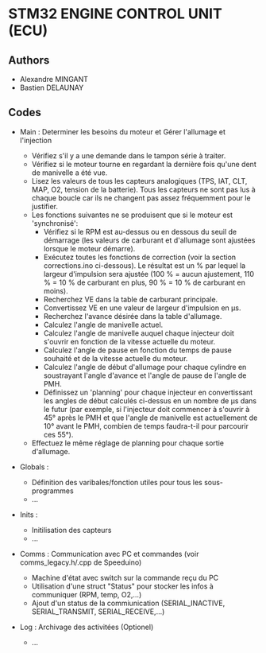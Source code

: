 # STM32 ENGINE CONTROL UNIT (ECU)

## Authors

- Alexandre MINGANT
- Bastien DELAUNAY


## Codes

- Main : Determiner les besoins du moteur et Gérer l'allumage et l'injection
  - Vérifiez s'il y a une demande dans le tampon série à traiter.
  - Vérifiez si le moteur tourne en regardant la dernière fois qu'une dent de manivelle a été vue.
  - Lisez les valeurs de tous les capteurs analogiques (TPS, IAT, CLT, MAP, O2, tension de la batterie). Tous les capteurs ne sont pas lus à chaque boucle car ils ne changent pas assez fréquemment pour le justifier.
  - Les fonctions suivantes ne se produisent que si le moteur est 'synchronisé':
    - Vérifiez si le RPM est au-dessus ou en dessous du seuil de démarrage (les valeurs de carburant et d'allumage sont ajustées lorsque le moteur démarre).
    - Exécutez toutes les fonctions de correction (voir la section corrections.ino ci-dessous). Le résultat est un % par lequel la largeur d'impulsion sera ajustée (100 % = aucun ajustement, 110 % = 10 % de carburant en plus, 90 % = 10 % de carburant en moins).
    - Recherchez VE dans la table de carburant principale.
    - Convertissez VE en une valeur de largeur d'impulsion en µs.
    - Recherchez l'avance désirée dans la table d'allumage.
    - Calculez l'angle de manivelle actuel.
    - Calculez l'angle de manivelle auquel chaque injecteur doit s'ouvrir en fonction de la vitesse actuelle du moteur.
    - Calculez l'angle de pause en fonction du temps de pause souhaité et de la vitesse actuelle du moteur.
    - Calculez l'angle de début d'allumage pour chaque cylindre en soustrayant l'angle d'avance et l'angle de pause de l'angle de PMH.
    - Définissez un 'planning' pour chaque injecteur en convertissant les angles de début calculés ci-dessus en un nombre de µs dans le futur (par exemple, si l'injecteur doit commencer à s'ouvrir à 45° après le PMH et que l'angle de manivelle est actuellement de 10° avant le PMH, combien de temps faudra-t-il pour parcourir ces 55°).
  - Effectuez le même réglage de planning pour chaque sortie d'allumage.

- Globals :
  - Définition des varibales/fonction utiles pour tous les sous-programmes
  - ...
  
- Inits :
  - Initilisation des capteurs
  - ...

- Comms : Communication avec PC et commandes (voir comms_legacy.h/.cpp de Speeduino)
  - Machine d'état avec switch sur la commande reçu du PC
  - Utilisation d'une struct "Status" pour stocker les infos à communiquer (RPM, temp, O2,...)
  - Ajout d'un status de la commiunication (SERIAL_INACTIVE, SERIAL_TRANSMIT, SERIAL_RECEIVE,...)

- Log : Archivage des activitées (Optionel)
  - ...